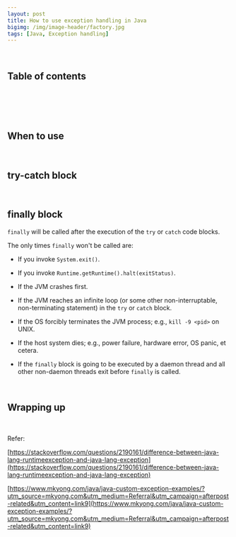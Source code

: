 ```yaml
---
layout: post
title: How to use exception handling in Java
bigimg: /img/image-header/factory.jpg
tags: [Java, Exception handling]
---
```




<br>

## Table of contents





<br>

## 






<br>

## When to use






<br>

## try-catch block




<br>

## finally block

```finally``` will be called after the execution of the ```try``` or ```catch``` code blocks.

The only times ```finally``` won't be called are:
- If you invoke ```System.exit()```.

- If you invoke ```Runtime.getRuntime().halt(exitStatus)```.

- If the JVM crashes first.

- If the JVM reaches an infinite loop (or some other non-interruptable, non-terminating statement) in the ```try``` or ```catch``` block.

- If the OS forcibly terminates the JVM process; e.g., ```kill -9 <pid>``` on UNIX.

- If the host system dies; e.g., power failure, hardware error, OS panic, et cetera.

- If the ``finally`` block is going to be executed by a daemon thread and all other non-daemon threads exit before ```finally``` is called.


<br>

## Wrapping up




<br>

Refer:

[https://stackoverflow.com/questions/2190161/difference-between-java-lang-runtimeexception-and-java-lang-exception](https://stackoverflow.com/questions/2190161/difference-between-java-lang-runtimeexception-and-java-lang-exception)

[https://www.mkyong.com/java/java-custom-exception-examples/?utm_source=mkyong.com&utm_medium=Referral&utm_campaign=afterpost-related&utm_content=link9](https://www.mkyong.com/java/java-custom-exception-examples/?utm_source=mkyong.com&utm_medium=Referral&utm_campaign=afterpost-related&utm_content=link9)

